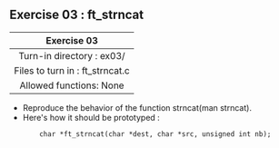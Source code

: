## Exercise 03 : ft_strncat

|Exercise 03|
|:---:|
|Turn-in directory : ex03/|
|Files to turn in : ft_strncat.c|
|Allowed functions: None|

- Reproduce the behavior of the function strncat(man strncat).
- Here's how it should be prototyped :
    ```
        char *ft_strncat(char *dest, char *src, unsigned int nb);
    ```
